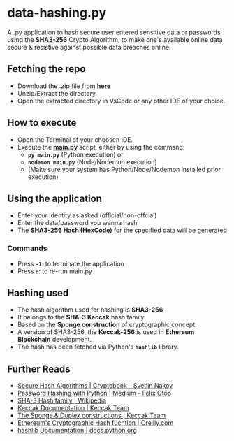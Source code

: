 # data-hashing.py
A .py application to hash secure user entered sensitive data or passwords using the **SHA3-256** Crypto Algorithm, to make one's available online data secure & resistive against possible data breaches online.

## Fetching the repo
 - Download the .zip file from [**here**](https://github.com/kxnyshk/data-hashing.py/archive/refs/heads/master.zip)
 - Unzip/Extract the directory.
 - Open the extracted directory in VsCode or any other IDE of your choice.

## How to execute
 - Open the Terminal of your choosen IDE.
 - Execute the [**main.py**](https://github.com/kxnyshk/data-hashing.py/blob/master/main.py) script, either by using the command:
    - **`py main.py`**        (Python execution) or
    - **`nodemon main.py`**   (Node/Nodemon execution)
    * (Make sure your system has Python/Node/Nodemon installed prior execution)

## Using the application
 - Enter your identity as asked   (official/non-offcial)
 - Enter the data/password you wanna hash
 - The **SHA3-256 Hash (HexCode)** for the specified data will be generated
 
 ### Commands
   - Press **`-1`**: to terminate the application
   - Press **`0`**: to re-run main.py

## Hashing used
 - The hash algorithm used for hashing is **SHA3-256**
 - It belongs to the **SHA-3 Keccak** hash family
 - Based on the **Sponge construction** of cryptographic concept.
 - A version of SHA3-256, the **Keccak-256** is used in **Ethereum Blockchain** development.
 - The hash has been fetched via Python's **`hashlib`** library.

## Further Reads
 - [Secure Hash Algorithms | Cryptobook - Svetlin Nakov](https://cryptobook.nakov.com/cryptographic-hash-functions/secure-hash-algorithms)
 - [Password Hashing with Python | Medium - Felix Otoo](https://blog.devgenius.io/password-hashing-with-python-f3148692e8b9)
 - [SHA-3 Hash family | Wikipedia](https://en.wikipedia.org/wiki/SHA-3)
 - [Keccak Documentation | Keccak Team](https://keccak.team/specifications.html)
 - [The Sponge & Duplex constructions | Keccak Team](https://keccak.team/sponge_duplex.html)
 - [Ethereum's Cryptographic Hash fucntion | Oreilly.com](https://www.oreilly.com/library/view/mastering-ethereum/9781491971932/ch04.html#:~:text=Ethereum%E2%80%99s%20Cryptographic%20Hash%20Function%3A%20Keccak%2D256)
 - [hashlib Documentation | docs.python.org](https://docs.python.org/3/library/hashlib.html)

